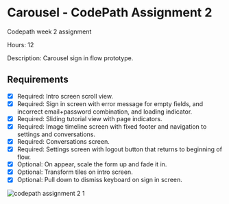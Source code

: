 # Carousel - CodePath Assignment 2

Codepath week 2 assignment 

Hours: 12

Description: 
Carousel sign in flow prototype.

## Requirements
 * [x] Required: Intro screen scroll view.
 * [x] Required: Sign in screen with error message for empty fields, and incorrect email+password combination, and loading indicator.
 * [x] Required: Sliding tutorial view with page indicators.
 * [x] Required: Image timeline screen with fixed footer and navigation to settings and conversations.
 * [x] Required: Conversations screen. 
 * [x] Required: Settings screen with logout button that returns to beginning of flow.
 * [x] Optional: On appear, scale the form up and fade it in.
 * [x] Optional: Transform tiles on intro screen.
 * [x] Optional: Pull down to dismiss keyboard on sign in screen.

![codepath assignment 2 1](https://cloud.githubusercontent.com/assets/6727159/13063614/c6d42706-d3fe-11e5-988d-e3915dcf1fb8.gif)
